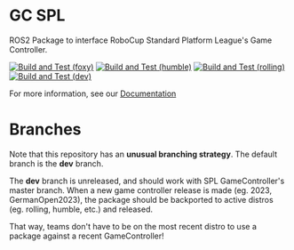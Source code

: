 # GC SPL

ROS2 Package to interface RoboCup Standard Platform League's Game Controller.

[![Build and Test (foxy)](https://github.com/ros-sports/gc_spl/actions/workflows/build_and_test_foxy.yaml/badge.svg?branch=foxy)](https://github.com/ros-sports/gc_spl/actions/workflows/build_and_test_foxy.yaml?query=branch:foxy)
[![Build and Test (humble)](https://github.com/ros-sports/gc_spl/actions/workflows/build_and_test_humble.yaml/badge.svg?branch=humble)](https://github.com/ros-sports/gc_spl/actions/workflows/build_and_test_humble.yaml?query=branch:humble)
[![Build and Test (rolling)](https://github.com/ros-sports/gc_spl/actions/workflows/build_and_test_rolling.yaml/badge.svg?branch=rolling)](https://github.com/ros-sports/gc_spl/actions/workflows/build_and_test_rolling.yaml?query=branch:rolling)
[![Build and Test (dev)](https://github.com/ros-sports/gc_spl/actions/workflows/build_and_test_dev.yaml/badge.svg?branch=dev)](https://github.com/ros-sports/gc_spl/actions/workflows/build_and_test_dev.yaml?query=branch:dev)


For more information, see our [Documentation](https://gamecontroller-spl.readthedocs.io/)

# Branches

Note that this repository has an **unusual branching strategy**.
The default branch is the **dev** branch.

The **dev** branch is unreleased, and should work with SPL GameController's master branch.
When a new game controller release is made (eg. 2023, GermanOpen2023), the package should be backported to active distros (eg. rolling, humble, etc.) and released.

That way, teams don't have to be on the most recent distro to use a package against a recent GameController!
